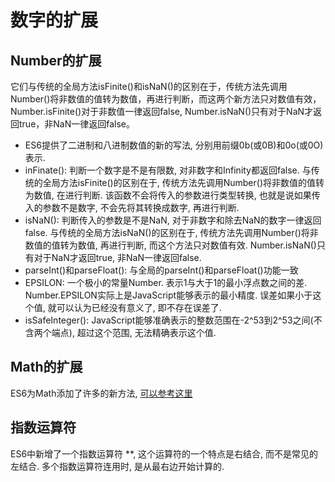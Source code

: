 # 数字的扩展

## Number的扩展
它们与传统的全局方法isFinite()和isNaN()的区别在于，传统方法先调用Number()将非数值的值转为数值，再进行判断，而这两个新方法只对数值有效，Number.isFinite()对于非数值一律返回false, Number.isNaN()只有对于NaN才返回true，非NaN一律返回false。
* ES6提供了二进制和八进制数值的新的写法, 分别用前缀0b(或0B)和0o(或0O)表示.
* inFinate(): 判断一个数字是不是有限数, 对非数字和Infinity都返回false. 与传统的全局方法isFinite()的区别在于, 传统方法先调用Number()将非数值的值转为数值, 在进行判断. 该函数不会将传入的参数进行类型转换, 也就是说如果传入的参数不是数字, 不会先将其转换成数字, 再进行判断.
* isNaN(): 判断传入的参数是不是NaN, 对于非数字和除去NaN的数字一律返回false. 与传统的全局方法isNaN()的区别在于, 传统方法先调用Number()将非数值的值转为数值, 再进行判断, 而这个方法只对数值有效. Number.isNaN()只有对于NaN才返回true, 非NaN一律返回false.
* parseInt()和parseFloat(): 与全局的parseInt()和parseFloat()功能一致
* EPSILON: 一个极小的常量Number. 表示1与大于1的最小浮点数之间的差. Number.EPSILON实际上是JavaScript能够表示的最小精度. 误差如果小于这个值, 就可以认为已经没有意义了, 即不存在误差了.
* isSafeInteger(): JavaScript能够准确表示的整数范围在-2^53到2^53之间(不含两个端点), 超过这个范围, 无法精确表示这个值. 

## Math的扩展

ES6为Math添加了许多的新方法, [可以参考这里](../08-math.md)

## 指数运算符

ES6中新增了一个指数运算符 **, 这个运算符的一个特点是右结合, 而不是常见的左结合. 多个指数运算符连用时, 是从最右边开始计算的.